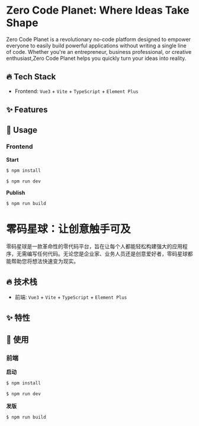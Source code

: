 # Zero Code Planet: Where Ideas Take Shape

Zero Code Planet is a revolutionary no-code platform designed to empower everyone to easily build powerful applications without writing a single line of code. Whether you're an entrepreneur, business professional, or creative enthusiast,Zero Code Planet helps you quickly turn your ideas into reality.

## 🔥 Tech Stack

- Frontend: `Vue3` +  `Vite` + `TypeScript` + `Element Plus`

## ✨ Features

## 🌈 Usage

### Frontend

**Start**

```bash
$ npm install

$ npm run dev
```

**Publish**

```bash
$ npm run build
```

# 零码星球：让创意触手可及

零码星球是一款革命性的零代码平台，旨在让每个人都能轻松构建强大的应用程序，无需编写任何代码。无论您是企业家、业务人员还是创意爱好者，零码星球都能帮助您将想法快速变为现实。

## 🔥 技术栈

- 前端: `Vue3` +  `Vite` + `TypeScript` + `Element Plus`

## ✨ 特性

## 🌈 使用

### 前端

**启动**

```bash
$ npm install

$ npm run dev
```

**发版**

```bash
$ npm run build
```

